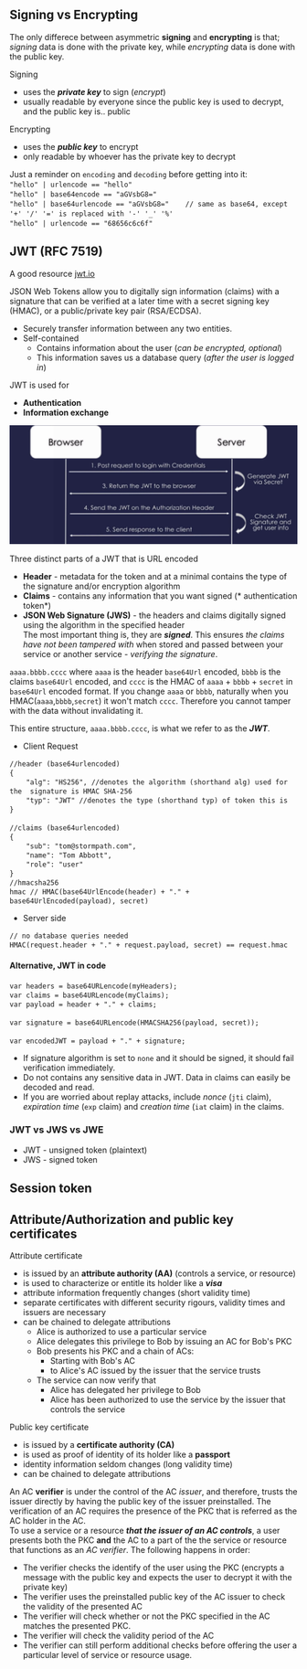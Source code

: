 ## Signing vs Encrypting

The only differece between asymmetric **signing** and **encrypting** is that; *signing* data is done with the private key, while *encrypting* data is done with the public key. 

Signing
* uses the ***private key*** to sign (*encrypt*)
* usually readable by everyone since the public key is used to decrypt, and the public key is.. public

Encrypting
* uses the ***public key*** to encrypt
* only readable by whoever has the private key to decrypt

Just a reminder on `encoding` and `decoding` before getting into it:  
`"hello" | urlencode == "hello"`  
`"hello" | base64encode == "aGVsbG8="`  
`"hello" | base64urlencode == "aGVsbG8="	// same as base64, except '+' '/' '=' is replaced with '-' '_' '%'`  
`"hello" | urlencode == "68656c6c6f"`  

## JWT (RFC 7519)

A good resource [jwt.io](https://jwt.io)

JSON Web Tokens allow you to digitally sign information (claims) with a signature that can be verified at a later time with a secret signing key (HMAC), or a public/private key pair (RSA/ECDSA). 
* Securely transfer information between any two entities. 
* Self-contained
	* Contains information about the user (*can be encrypted, optional*)
	* This information saves us a database query (*after the user is logged in*)
	

JWT is used for
* **Authentication**
* **Information exchange**

![](images/jwt.png)

Three distinct parts of a JWT that is URL encoded
* **Header** - metadata for the token and at a minimal contains the type of the signature and/or encryption algorithm
* **Claims** - contains any information that you want signed (* authentication token*)
* **JSON Web Signature (JWS)** - the headers and claims digitally signed using the algorithm in the specified header  
The most important thing is, they are ***signed***. This ensures *the claims have not been tampered with* when stored and passed between your service or another service - *verifying the signature*. 

`aaaa.bbbb.cccc` where `aaaa` is the header `base64Url` encoded, `bbbb` is the claims `base64Url` encoded, and `cccc` is the HMAC of `aaaa` + `bbbb` + `secret` in `base64Url` encoded format. If you change `aaaa` or `bbbb`, naturally  when you HMAC(`aaaa`,`bbbb`,`secret`) it won't match `cccc`. Therefore you cannot tamper with the data without invalidating it.

This entire structure, `aaaa.bbbb.cccc`, is what we refer to as the ***JWT***. 

* Client Request
```
//header (base64urlencoded)
{
    "alg": "HS256", //denotes the algorithm (shorthand alg) used for the  signature is HMAC SHA-256
    "typ": "JWT" //denotes the type (shorthand typ) of token this is
}
 
//claims (base64urlencoded)
{
    "sub": "tom@stormpath.com",
    "name": "Tom Abbott",
    "role": "user"
}
//hmacsha256
hmac // HMAC(base64UrlEncode(header) + "." + base64UrlEncoded(payload), secret)
```
* Server side
```
// no database queries needed
HMAC(request.header + "." + request.payload, secret) == request.hmac
```




#### Alternative, JWT in code
```
var headers = base64URLencode(myHeaders);
var claims = base64URLencode(myClaims);
var payload = header + "." + claims;
 
var signature = base64URLencode(HMACSHA256(payload, secret));
 
var encodedJWT = payload + "." + signature;
```

* If signature algorithm is set to `none` and it should be signed, it should fail verification immediately. 
* Do not contains any sensitive data in JWT. Data in claims can easily be decoded and read. 
* If you are worried about replay attacks, include *nonce* (`jti` claim), *expiration time* (`exp` claim) and *creation time* (`iat` claim) in the claims. 

### JWT vs JWS vs JWE
* JWT - unsigned token (plaintext)
* JWS - signed token 

## Session token

## Attribute/Authorization and public key certificates

Attribute certificate
* is issued by an **attribute authority (AA)** (controls a service, or resource)
* is used to characterize or entitle its holder like a ***visa***
* attribute information frequently changes (short validity time)
* separate certificates with different security rigours, validity times and issuers are necessary
* can be chained to delegate attributions
	* Alice is authorized to use a particular service
	* Alice delegates this privilege to Bob by issuing an AC for Bob's PKC
	* Bob presents his PKC and a chain of ACs:
		* Starting with Bob's AC
		* to Alice's AC issued by the issuer that the service trusts
	* The service can now verify that
		* Alice has delegated her privilege to Bob
		* Alice has been authorized to use the service by the issuer that controls the service

Public key certificate
* is issued by a **certificate authority (CA)**
* is used as proof of identity of its holder like a **passport**
* identity information seldom changes (long validity time)
* can be chained to delegate attributions


An AC **verifier** is under the control of the AC *issuer*, and therefore, trusts the issuer directly by having the public key of the issuer preinstalled. The verification of an AC requires the presence of the PKC that is referred as the AC holder in the AC.  
To use a service or a resource ***that the issuer of an AC controls***, a user presents both the PKC **and** the AC to a part of the the service or resource that functions as an *AC verifier*. The following happens in order:
* The verifier checks the identify of the user using the PKC (encrypts a message with the public key and expects the user to decrypt it with the private key)
* The verifier uses the preinstalled public key of the AC issuer to check the validity of the presented AC
* The verifier will check whether or not the PKC specified in the AC matches the presented PKC.
* The verifier will check the validity period of the AC 
* The verifier can still perform additional checks before offering the user a particular level of service or resource usage.
